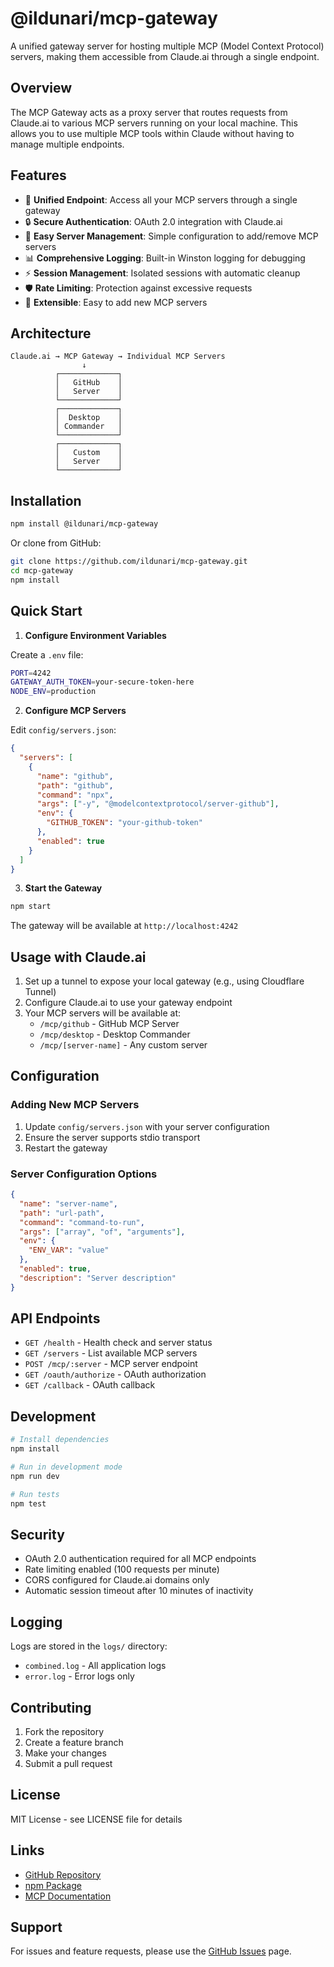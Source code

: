 # @ildunari/mcp-gateway

A unified gateway server for hosting multiple MCP (Model Context Protocol) servers, making them accessible from Claude.ai through a single endpoint.

## Overview

The MCP Gateway acts as a proxy server that routes requests from Claude.ai to various MCP servers running on your local machine. This allows you to use multiple MCP tools within Claude without having to manage multiple endpoints.

## Features

- 🔄 **Unified Endpoint**: Access all your MCP servers through a single gateway
- 🔒 **Secure Authentication**: OAuth 2.0 integration with Claude.ai
- 🚀 **Easy Server Management**: Simple configuration to add/remove MCP servers
- 📊 **Comprehensive Logging**: Built-in Winston logging for debugging
- ⚡ **Session Management**: Isolated sessions with automatic cleanup
- 🛡️ **Rate Limiting**: Protection against excessive requests
- 🔧 **Extensible**: Easy to add new MCP servers

## Architecture

```
Claude.ai → MCP Gateway → Individual MCP Servers
                ↓
          ┌─────────────┐
          │   GitHub    │
          │   Server    │
          └─────────────┘
          ┌─────────────┐
          │  Desktop    │
          │ Commander   │
          └─────────────┘
          ┌─────────────┐
          │   Custom    │
          │   Server    │
          └─────────────┘
```

## Installation

```bash
npm install @ildunari/mcp-gateway
```

Or clone from GitHub:

```bash
git clone https://github.com/ildunari/mcp-gateway.git
cd mcp-gateway
npm install
```

## Quick Start

1. **Configure Environment Variables**

Create a `.env` file:

```bash
PORT=4242
GATEWAY_AUTH_TOKEN=your-secure-token-here
NODE_ENV=production
```

2. **Configure MCP Servers**

Edit `config/servers.json`:

```json
{
  "servers": [
    {
      "name": "github",
      "path": "github",
      "command": "npx",
      "args": ["-y", "@modelcontextprotocol/server-github"],
      "env": {
        "GITHUB_TOKEN": "your-github-token"
      },
      "enabled": true
    }
  ]
}
```

3. **Start the Gateway**

```bash
npm start
```

The gateway will be available at `http://localhost:4242`

## Usage with Claude.ai

1. Set up a tunnel to expose your local gateway (e.g., using Cloudflare Tunnel)
2. Configure Claude.ai to use your gateway endpoint
3. Your MCP servers will be available at:
   - `/mcp/github` - GitHub MCP Server
   - `/mcp/desktop` - Desktop Commander
   - `/mcp/[server-name]` - Any custom server

## Configuration

### Adding New MCP Servers

1. Update `config/servers.json` with your server configuration
2. Ensure the server supports stdio transport
3. Restart the gateway

### Server Configuration Options

```json
{
  "name": "server-name",
  "path": "url-path",
  "command": "command-to-run",
  "args": ["array", "of", "arguments"],
  "env": {
    "ENV_VAR": "value"
  },
  "enabled": true,
  "description": "Server description"
}
```

## API Endpoints

- `GET /health` - Health check and server status
- `GET /servers` - List available MCP servers
- `POST /mcp/:server` - MCP server endpoint
- `GET /oauth/authorize` - OAuth authorization
- `GET /callback` - OAuth callback

## Development

```bash
# Install dependencies
npm install

# Run in development mode
npm run dev

# Run tests
npm test
```

## Security

- OAuth 2.0 authentication required for all MCP endpoints
- Rate limiting enabled (100 requests per minute)
- CORS configured for Claude.ai domains only
- Automatic session timeout after 10 minutes of inactivity

## Logging

Logs are stored in the `logs/` directory:
- `combined.log` - All application logs
- `error.log` - Error logs only

## Contributing

1. Fork the repository
2. Create a feature branch
3. Make your changes
4. Submit a pull request

## License

MIT License - see LICENSE file for details

## Links

- [GitHub Repository](https://github.com/ildunari/mcp-gateway)
- [npm Package](https://www.npmjs.com/package/@ildunari/mcp-gateway)
- [MCP Documentation](https://modelcontextprotocol.org)

## Support

For issues and feature requests, please use the [GitHub Issues](https://github.com/ildunari/mcp-gateway/issues) page.